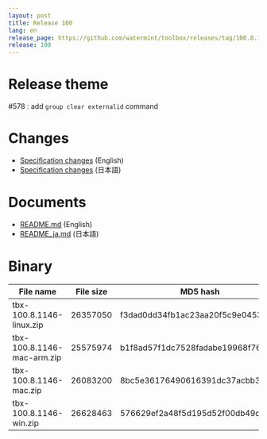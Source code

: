 ```yaml
---
layout: post
title: Release 100
lang: en
release_page: https://github.com/watermint/toolbox/releases/tag/100.8.1146
release: 100
---
```


# Release theme

#578 : add `group clear externalid` command

# Changes

* [Specification changes](https://github.com/watermint/toolbox/blob/100.8.1146/docs/releases/changes100.md) (English)
* [Specification changes](https://github.com/watermint/toolbox/blob/100.8.1146/docs/releases/changes100.md) (日本語)

# Documents

* [README.md](https://github.com/watermint/toolbox/blob/100.8.1146/README.md) (English)
* [README_ja.md](https://github.com/watermint/toolbox/blob/100.8.1146/README_ja.md) (日本語)

# Binary

| File name                  | File size | MD5 hash                         | SHA256 hash                                                      |
|----------------------------|-----------|----------------------------------|------------------------------------------------------------------|
| tbx-100.8.1146-linux.zip   | 26357050  | f3dad0dd34fb1ac23aa20f5c9e0453d0 | 79973286bb98d300f23a785df59579aaf6cd95afc9a55985c8f8388506452440 |
| tbx-100.8.1146-mac-arm.zip | 25575974  | b1f8ad57f1dc7528fadabe19968f7628 | 152d7c59ab969380f478ef10bd2e22a9868c3478fd90937995992e8c08afb99f |
| tbx-100.8.1146-mac.zip     | 26083200  | 8bc5e36176490616391dc37acbb3c9b3 | b76e0689890312a7ae26452103baee62147609c25297342a879a437748748726 |
| tbx-100.8.1146-win.zip     | 26628463  | 576629ef2a48f5d195d52f00db49d343 | 9a2ad4006fbdafaa576afbf58d227fd33d225cd4dd2a5dd031c9e172b1420001 |


